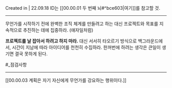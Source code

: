 Created in | 22.09.18
ID는 [[00.00.01 두 번째 뇌#^bce603|여기]]를 참고할 것.

---

무언가를 시작하기 전에 완벽한 조직 체계를 만들려고 하는 대신 프로젝트와 목표를 지속적으로 추진하는 데에 집중하라.
(애자일처럼)

**프로젝트를 날 잡아서 하려고 하지 마라.**
대신 서서히 타오르기 방식으로 백그라운드에서, 시간이 지남에 따라 아이디어를 천천히 수집하라. 한꺼번에 하려는 생각은 큰일이 생기면 결국 못하게 된다.

#_점검사항 

---

[[00.00.03 계획은 자기 자신에게 무언가를 강요하는 행위이다.]]
